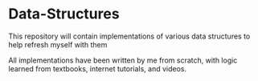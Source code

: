 # Data-Structures
This repository will contain implementations of various data structures to help refresh myself with them

All implementations have been written by me from scratch, with logic learned from textbooks, internet tutorials, and videos.
